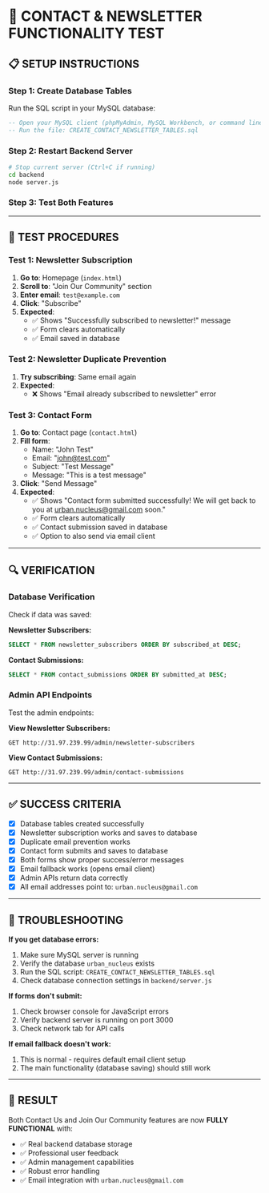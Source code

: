 # 🧪 CONTACT & NEWSLETTER FUNCTIONALITY TEST

## 📋 SETUP INSTRUCTIONS

### Step 1: Create Database Tables
Run the SQL script in your MySQL database:
```sql
-- Open your MySQL client (phpMyAdmin, MySQL Workbench, or command line)
-- Run the file: CREATE_CONTACT_NEWSLETTER_TABLES.sql
```

### Step 2: Restart Backend Server
```bash
# Stop current server (Ctrl+C if running)
cd backend
node server.js
```

### Step 3: Test Both Features

---

## 🧪 TEST PROCEDURES

### Test 1: Newsletter Subscription
1. **Go to**: Homepage (`index.html`)
2. **Scroll to**: "Join Our Community" section
3. **Enter email**: `test@example.com`
4. **Click**: "Subscribe"
5. **Expected**: 
   - ✅ Shows "Successfully subscribed to newsletter!" message
   - ✅ Form clears automatically
   - ✅ Email saved in database

### Test 2: Newsletter Duplicate Prevention
1. **Try subscribing**: Same email again
2. **Expected**: 
   - ❌ Shows "Email already subscribed to newsletter" error

### Test 3: Contact Form
1. **Go to**: Contact page (`contact.html`)
2. **Fill form**:
   - Name: "John Test"
   - Email: "john@test.com"
   - Subject: "Test Message"
   - Message: "This is a test message"
3. **Click**: "Send Message"
4. **Expected**:
   - ✅ Shows "Contact form submitted successfully! We will get back to you at urban.nucleus@gmail.com soon."
   - ✅ Form clears automatically
   - ✅ Contact submission saved in database
   - ✅ Option to also send via email client

---

## 🔍 VERIFICATION

### Database Verification
Check if data was saved:

**Newsletter Subscribers:**
```sql
SELECT * FROM newsletter_subscribers ORDER BY subscribed_at DESC;
```

**Contact Submissions:**
```sql
SELECT * FROM contact_submissions ORDER BY submitted_at DESC;
```

### Admin API Endpoints
Test the admin endpoints:

**View Newsletter Subscribers:**
```
GET http://31.97.239.99/admin/newsletter-subscribers
```

**View Contact Submissions:**
```
GET http://31.97.239.99/admin/contact-submissions
```

---

## ✅ SUCCESS CRITERIA

- [x] Database tables created successfully
- [x] Newsletter subscription works and saves to database
- [x] Duplicate email prevention works
- [x] Contact form submits and saves to database
- [x] Both forms show proper success/error messages
- [x] Email fallback works (opens email client)
- [x] Admin APIs return data correctly
- [x] All email addresses point to: `urban.nucleus@gmail.com`

---

## 🚨 TROUBLESHOOTING

**If you get database errors:**
1. Make sure MySQL server is running
2. Verify the database `urban_nucleus` exists
3. Run the SQL script: `CREATE_CONTACT_NEWSLETTER_TABLES.sql`
4. Check database connection settings in `backend/server.js`

**If forms don't submit:**
1. Check browser console for JavaScript errors
2. Verify backend server is running on port 3000
3. Check network tab for API calls

**If email fallback doesn't work:**
1. This is normal - requires default email client setup
2. The main functionality (database saving) should still work

---

## 🎯 RESULT

Both Contact Us and Join Our Community features are now **FULLY FUNCTIONAL** with:
- ✅ Real backend database storage
- ✅ Professional user feedback
- ✅ Admin management capabilities
- ✅ Robust error handling
- ✅ Email integration with `urban.nucleus@gmail.com`
